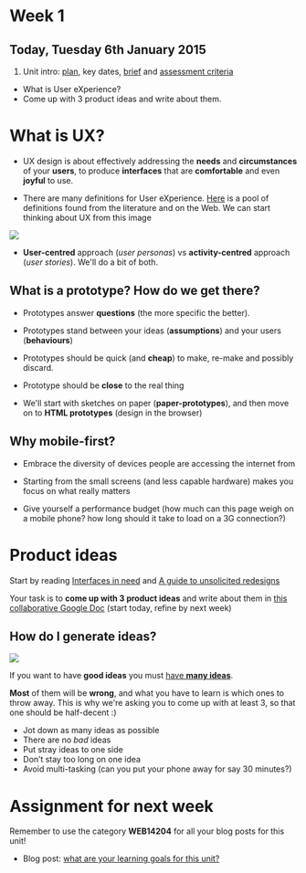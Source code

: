 # Week 1

## Today, Tuesday 6th January 2015

1. Unit intro: [plan](https://github.com/RavensbourneWebMedia/WEB14204#plan), key dates, [brief](https://github.com/RavensbourneWebMedia/WEB14204#brief) and [assessment criteria](https://github.com/RavensbourneWebMedia/WEB14204#assessment-criteria) 
* What is User eXperience?
* Come up with 3 product ideas and write about them.


# What is UX?

* UX design is about effectively addressing the **needs** and **circumstances** of your **users**, to produce **interfaces** that are **comfortable** and even **joyful** to use.

* There are many definitions for User eXperience. [Here](http://www.allaboutux.org/ux-definitions) is a pool of definitions found from the literature and on the Web. We can start thinking about UX from this image

![](http://imgs.xkcd.com/comics/university_website.png)

* **User-centred** approach (*user personas*) vs **activity-centred** approach (*user stories*). We'll do a bit of both.


## What is a prototype? How do we get there?

* Prototypes answer **questions** (the more specific the better).

* Prototypes stand between your ideas (**assumptions**) and your users (**behaviours**)

* Prototypes should be quick (and **cheap**) to make, re-make and possibly discard.

* Prototype should be **close** to the real thing

* We'll start with sketches on paper (**paper-prototypes**), and then move on to **HTML prototypes** (design in the browser)


## Why mobile-first?

* Embrace the diversity of devices people are accessing the internet from

* Starting from the small screens (and less capable hardware) makes you focus on what really matters

* Give yourself a performance budget (how much can this page weigh on a mobile phone? how long should it take to load on a 3G connection?)



# Product ideas

Start by reading [Interfaces in need](https://medium.com/@gbks/interfaces-in-need-fa21105102c6) and [A guide to unsolicited redesigns](http://www.welcomebrand.co.uk/thoughts/the-designers-guide-to-unsolicited-redesigns/)

Your task is to **come up with 3 product ideas** and write about them in [this collaborative Google Doc](https://docs.google.com/document/d/1uvH4DzJyyMGLhlRfwow58k96xDwcw6ZX--RoUhqB928/edit?usp=sharing) (start today, refine by next week)

## How do I generate ideas?

![](http://frankchimero.com/assets/ideas.gif)

If you want to have **good ideas** you must [have **many ideas**](https://medium.com/founder-stories/9bd554bedce0).

**Most** of them will be **wrong**, and what you have to learn is which ones to throw away. This is why we're asking you to come up with at least 3, so that one should be half-decent :)

* Jot down as many ideas as possible 
* There are no *bad* ideas 
* Put stray ideas to one side 
* Don’t stay too long on one idea
* Avoid multi-tasking (can you put your phone away for say 30 minutes?)



# Assignment for next week

Remember to use the category **WEB14204** for all your blog posts for this unit!

* Blog post: [what are your learning goals for this unit?](https://github.com/RavensbourneWebMedia/Blogging/blob/master/what-are-my-learning-goals.md)